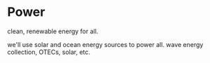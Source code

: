 # Power

clean, renewable energy for all.

we'll use solar and ocean energy sources to power all.  wave energy collection, OTECs, solar, etc.

